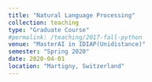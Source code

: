 ```yaml
---
title: "Natural Language Processing"
collection: teaching
type: "Graduate Course"
#permalink: /teaching/2017-fall-python
venue: "MasterAI in IDIAP(Unidistance)"
semester: "Spring 2020"
date: 2020-04-01
location: "Martigny, Switzerland"
---
```

